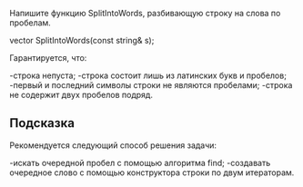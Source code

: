 Напишите функцию SplitIntoWords, разбивающую строку на слова по пробелам.

vector<string> SplitIntoWords(const string& s);

Гарантируется, что:

-строка непуста;
-строка состоит лишь из латинских букв и пробелов;
-первый и последний символы строки не являются пробелами;
-строка не содержит двух пробелов подряд.
## Подсказка

Рекомендуется следующий способ решения задачи:

-искать очередной пробел с помощью алгоритма find;
-создавать очередное слово с помощью конструктора строки по двум итераторам.

